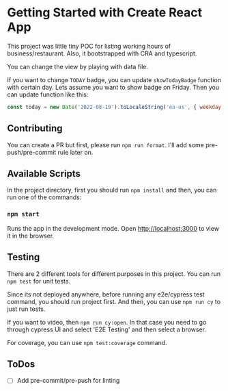 # Getting Started with Create React App

This project was little tiny POC for listing working hours of business/restaurant. Also, it bootstrapped with CRA and typescript.

You can change the view by playing with data file.

If you want to change `TODAY` badge, you can update `showTodayBadge` function with certain day. Lets assume you want to show badge on Friday. Then you can update function like this:

```js
const today = new Date('2022-08-19').toLocaleString('en-us', { weekday: 'long' });
```

## Contributing

You can create a PR but first, please run `npm run format`. I'll add some pre-push/pre-commit rule later on.

## Available Scripts

In the project directory, first you should run `npm install` and then, you can run one of the commands:

### `npm start`

Runs the app in the development mode. Open [http://localhost:3000](http://localhost:3000) to view it in the browser.

## Testing

There are 2 different tools for different purposes in this project. You can run `npm test` for unit tests.

Since its not deployed anywhere, before running any e2e/cypress test command, you should run project first. And then, you can use `npm run cy` to just run tests.

If you want to video, then `npm run cy:open`. In that case you need to go through cypress UI and select 'E2E Testing' and then select a browser.

For coverage, you can use `npm test:coverage` command.

## ToDos

- [ ] Add pre-commit/pre-push for linting
